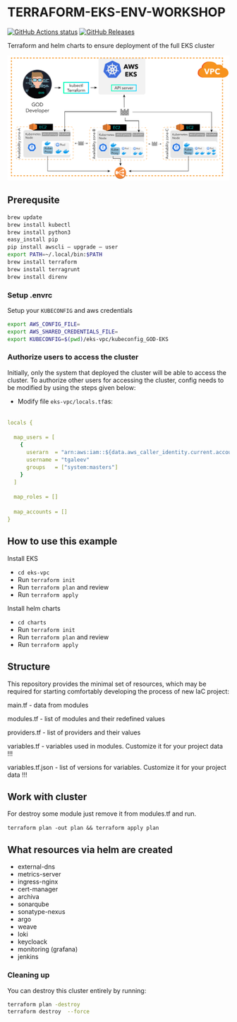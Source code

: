 # TERRAFORM-EKS-ENV-WORKSHOP

[![GitHub Actions status](https://github.com/GOD-mbh/terraform-eks-env-workshop/workflows/Build-Push/badge.svg)](https://github.com/GOD-mbh/terraform-eks-env-workshop/actions)
[![GitHub Releases](https://img.shields.io/github/release/GOD-mbh/terraform-eks-env-workshop.svg)](https://github.com/GOD-mbh/terraform-eks-env-workshop/releases)

Terraform and helm charts to ensure deployment of the full EKS cluster

<p align="center">
  <img src="images/image1.png">
</p>

## Prerequsite

```bash
brew update
brew install kubectl
brew install python3
easy_install pip
pip install awscli — upgrade — user
export PATH=~/.local/bin:$PATH
brew install terraform
brew install terragrunt
brew install direnv
```

### Setup .envrc

Setup your `KUBECONFIG` and aws credentials

```bash
export AWS_CONFIG_FILE=
export AWS_SHARED_CREDENTIALS_FILE=
export KUBECONFIG=$(pwd)/eks-vpc/kubeconfig_GOD-EKS
```

### Authorize users to access the cluster

Initially, only the system that deployed the cluster will be able to access the cluster. To authorize other users for accessing the cluster, config needs to be modified by using the steps given below:

* Modify file `eks-vpc/locals.tf`as:


```yaml

locals {

  map_users = [
    {
      userarn  = "arn:aws:iam::${data.aws_caller_identity.current.account_id}:user/tgaleev"
      username = "tgaleev"
      groups   = ["system:masters"]
    }
  ]

  map_roles = []

  map_accounts = []
}
```

## How to use this example

Install EKS

- `cd eks-vpc`
- Run `terraform init`
- Run `terraform plan` and review
- Run `terraform apply`

Install helm charts

- `cd charts`
- Run `terraform init`
- Run `terraform plan` and review
- Run `terraform apply`


## Structure
This repository provides the minimal set of resources, which may be required for starting comfortably developing the process of new IaC project:

  main.tf - data from modules

  modules.tf - list of modules and their redefined values

  providers.tf - list of providers and their values

  variables.tf - variables used in modules. Customize it for your project data !!!

  variables.tf.json - list of versions for variables. Customize it for your project data !!!

## Work with cluster

For destroy some module just remove it from modules.tf and run.

`terraform plan -out plan && terraform apply plan`

## What resources via helm are created

- external-dns
- metrics-server
- ingress-nginx
- cert-manager
- archiva
- sonarqube
- sonatype-nexus
- argo
- weave
- loki
- keycloack
- monitoring (grafana)
- jenkins

### Cleaning up

You can destroy this cluster entirely by running:

```bash
terraform plan -destroy
terraform destroy  --force
```